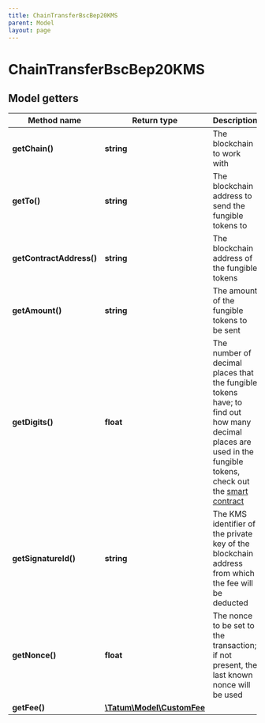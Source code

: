 ```yaml
---
title: ChainTransferBscBep20KMS
parent: Model
layout: page
---
```


# ChainTransferBscBep20KMS

## Model getters

Method name | Return type | Description | Notes
------------ | ------------- | ------------- | -------------
**getChain()** | **string** | The blockchain to work with | ex.: `BSC`
**getTo()** | **string** | The blockchain address to send the fungible tokens to | ex.: `0x687422eEA2cB73B5d3e242bA5456b782919AFc85`
**getContractAddress()** | **string** | The blockchain address of the fungible tokens | ex.: `0x687422eEA2cB73B5d3e242bA5456b782919AFc85`
**getAmount()** | **string** | The amount of the fungible tokens to be sent | ex.: `100000`
**getDigits()** | **float** | The number of decimal places that the fungible tokens have; to find out how many decimal places are used in the fungible tokens, check out the <a href="https://apidoc.tatum.io/tag/Blockchain-utils#operation/SCGetContractAddress" target="_blank">smart contract</a> | ex.: `18`
**getSignatureId()** | **string** | The KMS identifier of the private key of the blockchain address from which the fee will be deducted | ex.: `26d3883e-4e17-48b3-a0ee-09a3e484ac83`
**getNonce()** | **float** | The nonce to be set to the transaction; if not present, the last known nonce will be used | ex.: `null` [optional]
**getFee()** | [**\Tatum\Model\CustomFee**](../CustomFee) |  | ex.: `null` [optional]

